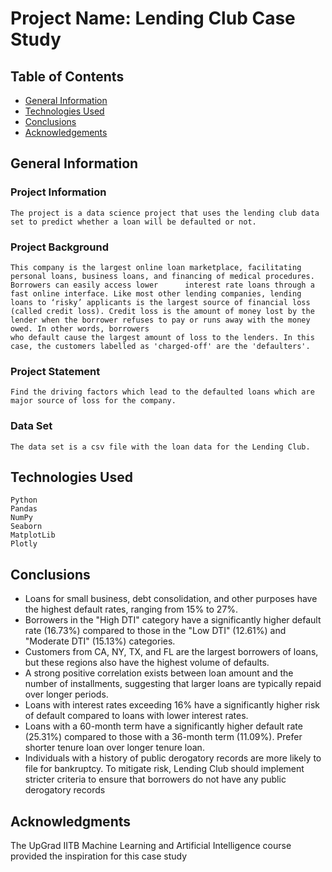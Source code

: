 # Project Name: Lending Club Case Study

##  Table of Contents
* [General Information](#GeneralInformation)
* [Technologies Used](#TechnologiesUsed)
* [Conclusions](#Conclusions)
* [Acknowledgements](#Acknowledgements)

## General Information
  ### Project Information
    The project is a data science project that uses the lending club data set to predict whether a loan will be defaulted or not.

  ### Project Background
    This company is the largest online loan marketplace, facilitating personal loans, business loans, and financing of medical procedures. Borrowers can easily access lower      interest rate loans through a fast online interface. Like most other lending companies, lending loans to ‘risky’ applicants is the largest source of financial loss   
    (called credit loss). Credit loss is the amount of money lost by the lender when the borrower refuses to pay or runs away with the money owed. In other words, borrowers 
    who default cause the largest amount of loss to the lenders. In this case, the customers labelled as 'charged-off' are the 'defaulters'.

  ### Project Statement
    Find the driving factors which lead to the defaulted loans which are major source of loss for the company.

  ### Data Set
    The data set is a csv file with the loan data for the Lending Club.

## Technologies Used
    Python
    Pandas
    NumPy
    Seaborn
    MatplotLib
    Plotly

## Conclusions
  * Loans for small business, debt consolidation, and other purposes have the highest default rates, ranging from 15% to 27%.
  * Borrowers in the "High DTI" category have a significantly higher default rate (16.73%) compared to those in the "Low DTI" (12.61%) and "Moderate DTI" (15.13%) categories.
  * Customers from CA, NY, TX, and FL are the largest borrowers of loans, but these regions also have the highest volume of defaults.
  * A strong positive correlation exists between loan amount and the number of installments, suggesting that larger loans are typically repaid over longer periods.
  * Loans with interest rates exceeding 16% have a significantly higher risk of default compared to loans with lower interest rates.
  * Loans with a 60-month term have a significantly higher default rate (25.31%) compared to those with a 36-month term (11.09%). Prefer shorter tenure loan over longer
    tenure loan.
  * Individuals with a history of public derogatory records are more likely to file for bankruptcy. To mitigate risk, Lending Club should implement stricter criteria
    to ensure that borrowers do not have any public derogatory records

## Acknowledgments
  The UpGrad IITB Machine Learning and Artificial Intelligence course provided the inspiration for this case study
